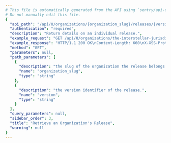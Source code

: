 ```yaml
---
# This file is automatically generated from the API using `sentry/api-docs/generator.py.`
# Do not manually edit this file.
{
  "api_path": "/api/0/organizations/{organization_slug}/releases/{version}/", 
  "authentication": "required", 
  "description": "Return details on an individual release.", 
  "example_request": "GET /api/0/organizations/the-interstellar-jurisdiction/releases/3e80c1da2bbbe10c942dd60224e9304e6c9dc078/ HTTP/1.1\nHost: sentry.io\nAuthorization: Bearer <token>", 
  "example_response": "HTTP/1.1 200 OK\nContent-Length: 660\nX-XSS-Protection: 1; mode=block\nX-Content-Type-Options: nosniff\nContent-Language: en\nAccess-Control-Expose-Headers: X-Sentry-Error, Retry-After\nVary: Accept-Language, Cookie\nAccess-Control-Allow-Methods: GET, PUT, DELETE, HEAD, OPTIONS\nAllow: GET, PUT, DELETE, HEAD, OPTIONS\nAccess-Control-Allow-Origin: *\nAccess-Control-Allow-Headers: X-Sentry-Auth, X-Requested-With, Origin, Accept, Content-Type, Authentication, Authorization, Content-Encoding\nContent-Type: application/json\nX-Frame-Options: deny\n\n{\n  \"authors\": [], \n  \"commitCount\": 0, \n  \"data\": {}, \n  \"dateCreated\": \"2020-04-23T21:40:12.953230Z\", \n  \"dateReleased\": null, \n  \"deployCount\": 0, \n  \"firstEvent\": \"2020-04-23T21:40:13Z\", \n  \"lastCommit\": null, \n  \"lastDeploy\": null, \n  \"lastEvent\": \"2020-04-23T21:40:16Z\", \n  \"newGroups\": 0, \n  \"owner\": null, \n  \"projects\": [\n    {\n      \"id\": 2, \n      \"name\": \"Pump Station\", \n      \"platform\": null, \n      \"platforms\": [], \n      \"slug\": \"pump-station\"\n    }\n  ], \n  \"ref\": null, \n  \"shortVersion\": \"3e80c1da2bbbe10c942dd60224e9304e6c9dc078\", \n  \"url\": null, \n  \"version\": \"3e80c1da2bbbe10c942dd60224e9304e6c9dc078\", \n  \"versionInfo\": {\n    \"buildHash\": \"3e80c1da2bbbe10c942dd60224e9304e6c9dc078\", \n    \"description\": \"3e80c1da2bbb\", \n    \"package\": null, \n    \"version\": {\n      \"raw\": \"3e80c1da2bbbe10c942dd60224e9304e6c9dc078\"\n    }\n  }\n}", 
  "method": "GET", 
  "parameters": null, 
  "path_parameters": [
    {
      "description": "the slug of the organization the release belongs to.", 
      "name": "organization_slug", 
      "type": "string"
    }, 
    {
      "description": "the version identifier of the release.", 
      "name": "version", 
      "type": "string"
    }
  ], 
  "query_parameters": null, 
  "sidebar_order": 3, 
  "title": "Retrieve an Organization's Release", 
  "warning": null
}
---
```

